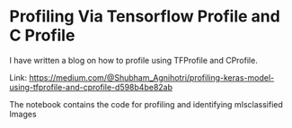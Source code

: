 # Profiling Via Tensorflow Profile and C Profile

I have written a blog on how to profile using TFProfile and CProfile.

Link: https://medium.com/@Shubham_Agnihotri/profiling-keras-model-using-tfprofile-and-cprofile-d598b4be82ab

The notebook contains the code for profiling and identifying mIsclassified Images
